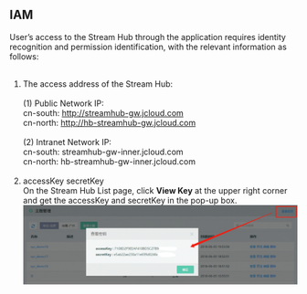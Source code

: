 ## IAM<br>
User’s access to the Stream Hub through the application requires identity recognition and permission identification, with the relevant information as follows: <br><br> 
1. The access address of the Stream Hub: <br><br>
(1)	 Public Network IP: <br>
cn-south: http://streamhub-gw.jcloud.com<br>
cn-north: http://hb-streamhub-gw.jcloud.com<br><br>
(2)	 Intranet Network IP: <br>
cn-south: streamhub-gw-inner.jcloud.com<br>
cn-north: hb-streamhub-gw-inner.jcloud.com<br><br>
2. accessKey secretKey<br>
On the Stream Hub List page, click **View Key** at the upper right corner and get the accessKey and secretKey in the pop-up box. <br>
![ak](../../../../image/DataBus/db-010.png)
